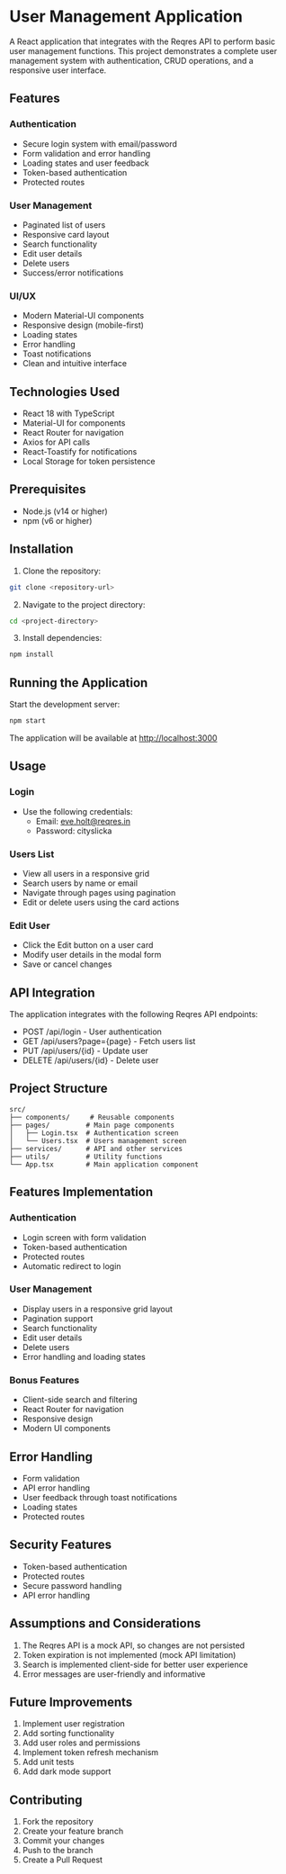 # User Management Application

A React application that integrates with the Reqres API to perform basic user management functions. This project demonstrates a complete user management system with authentication, CRUD operations, and a responsive user interface.

## Features

### Authentication
- Secure login system with email/password
- Form validation and error handling
- Loading states and user feedback
- Token-based authentication
- Protected routes

### User Management
- Paginated list of users
- Responsive card layout
- Search functionality
- Edit user details
- Delete users
- Success/error notifications

### UI/UX
- Modern Material-UI components
- Responsive design (mobile-first)
- Loading states
- Error handling
- Toast notifications
- Clean and intuitive interface

## Technologies Used

- React 18 with TypeScript
- Material-UI for components
- React Router for navigation
- Axios for API calls
- React-Toastify for notifications
- Local Storage for token persistence

## Prerequisites

- Node.js (v14 or higher)
- npm (v6 or higher)

## Installation

1. Clone the repository:
```bash
git clone <repository-url>
```

2. Navigate to the project directory:
```bash
cd <project-directory>
```

3. Install dependencies:
```bash
npm install
```

## Running the Application

Start the development server:
```bash
npm start
```

The application will be available at [http://localhost:3000](http://localhost:3000)

## Usage

### Login
- Use the following credentials:
  - Email: eve.holt@reqres.in
  - Password: cityslicka

### Users List
- View all users in a responsive grid
- Search users by name or email
- Navigate through pages using pagination
- Edit or delete users using the card actions

### Edit User
- Click the Edit button on a user card
- Modify user details in the modal form
- Save or cancel changes

## API Integration

The application integrates with the following Reqres API endpoints:
- POST /api/login - User authentication
- GET /api/users?page={page} - Fetch users list
- PUT /api/users/{id} - Update user
- DELETE /api/users/{id} - Delete user

## Project Structure

```
src/
├── components/     # Reusable components
├── pages/         # Main page components
│   ├── Login.tsx  # Authentication screen
│   └── Users.tsx  # Users management screen
├── services/      # API and other services
├── utils/         # Utility functions
└── App.tsx        # Main application component
```

## Features Implementation

### Authentication
- Login screen with form validation
- Token-based authentication
- Protected routes
- Automatic redirect to login

### User Management
- Display users in a responsive grid layout
- Pagination support
- Search functionality
- Edit user details
- Delete users
- Error handling and loading states

### Bonus Features
- Client-side search and filtering
- React Router for navigation
- Responsive design
- Modern UI components

## Error Handling
- Form validation
- API error handling
- User feedback through toast notifications
- Loading states
- Protected routes

## Security Features
- Token-based authentication
- Protected routes
- Secure password handling
- API error handling

## Assumptions and Considerations
1. The Reqres API is a mock API, so changes are not persisted
2. Token expiration is not implemented (mock API limitation)
3. Search is implemented client-side for better user experience
4. Error messages are user-friendly and informative

## Future Improvements
1. Implement user registration
2. Add sorting functionality
3. Add user roles and permissions
4. Implement token refresh mechanism
5. Add unit tests
6. Add dark mode support

## Contributing
1. Fork the repository
2. Create your feature branch
3. Commit your changes
4. Push to the branch
5. Create a Pull Request
